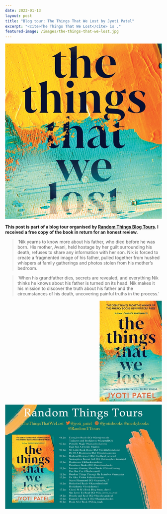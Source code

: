```yaml
---
date: 2023-01-13
layout: post
title: "Blog tour: The Things That We Lost by Jyoti Patel"
excerpt: "<cite>The Things That We Lost</cite> is ."
featured-image: /images/the-things-that-we-lost.jpg
---
```


![The Things That We Lost](/images/the-things-that-we-lost.jpg)

**This post is part of a blog tour organised by [Random Things Blog Tours](http://randomthingsthroughmyletterbox.blogspot.com/p/services-to-publishers-authors-blog.html). I received a free copy of the book in return for an honest review.**

> 'Nik yearns to know more about his father, who died before he was born. His mother, Avani, held hostage by her guilt surrounding his death, refuses to share any information with her son. Nik is forced to create a fragmented image of his father, pulled together from hushed whispers at family gatherings and photos stolen from his mother’s bedroom.

> 'When his grandfather dies, secrets are revealed, and everything Nik thinks he knows about his father is turned on its head. Nik makes it his mission to discover the truth about his father and the circumstances of his death, uncovering painful truths in the process.'

<img src="/images/the-things-that-we-lost-200.jpg" alt="The Things That We Lost" style="float: right; margin-bottom: 10px; margin-left: 10px;">



![The Things That We Lost blog tour banner](/images/the-things-that-we-lost-banner.jpg)